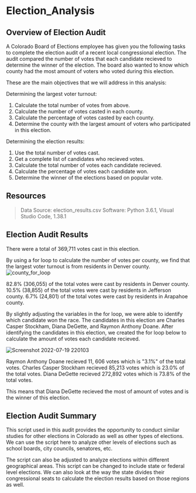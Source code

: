 # Election_Analysis

## Overview of Election Audit
A Colorado Board of Elections employee has given you the following tasks to complete the election audit of a recent local congressional election. The audit compared the number of votes that each candidate recieved to determine the winner of the election. The board also wanted to know which county had the most amount of voters who voted during this election.

These are the main objectives that we will address in this analysis:

Determining the largest voter turnout:
  1. Calculate the total number of votes from above.
  2. Calculate the number of votes casted in each county.
  3. Calculate the percentage of votes casted by each county.
  4. Determine the county with the largest amount of voters who participated in this election.

Determining the election results:
  1. Use the total number of votes cast.
  2. Get a complete list of candidates who recieved votes.
  4. Calculate the total number of votes each candidate recieved.
  5. Calculate the percentage of votes each candidate won.
  6. Determine the winner of the elections based on popular vote.



## Resources
  >Data Source: election_results.csv
  >Software: Python 3.6.1, Visual Studio Code, 1.38.1
  
## Election Audit Results
There were a total of 369,711 votes cast in this election. 

By using a for loop to calculate the number of votes per county, we find that the largest voter turnout is from residents in Denver county.
![county_for_loop](https://user-images.githubusercontent.com/107777321/179902187-be4e436b-d2e4-42de-b019-83394f13f0fa.png)


82.8% (306,055) of the total votes were cast by residents in Denver county.
10.5% (38,855) of the total votes were cast by residents in Jefferson county.
6.7% (24,801) of the total votes were cast by residents in Arapahoe county.

By slightly adjusting the variables in the for loop, we were able to identify which candidate won the race. The candidates in this election are Charles Casper Stockham, Diana DeGette, and Raymon Anthony Doane. After identifying the candidates in this election, we created the for loop below to calculate the amount of votes each candidate recieved.

![Screenshot 2022-07-19 220103](https://user-images.githubusercontent.com/107777321/179900970-8d3df909-b93c-493e-bb28-0d3bd7b6ef31.png)

Raymon Anthony Doane recieved 11, 606 votes which is "3.1%" of the total votes. 
Charles Casper Stockham recieved 85,213 votes which is 23.0% of the total votes.
Diana DeGette recieved 272,892 votes which is 73.8% of the total votes. 

This means that Diana DeGette recieved the most of amount of votes and is the winner of this election.
    
## Election Audit Summary
This script used in this audit provides the opportunity to conduct similar studies for other elections in Colorado as well as other types of elections. We can use the script here to analyze other levels of elections such as school boards, city councils, senatores, etc.

The script can also be adjusted to analyze elections within different geographical areas. This script can be changed to include state or federal level elections. We can also look at the way the state divides their congressional seats to calculate the election results based on those regions as well.
